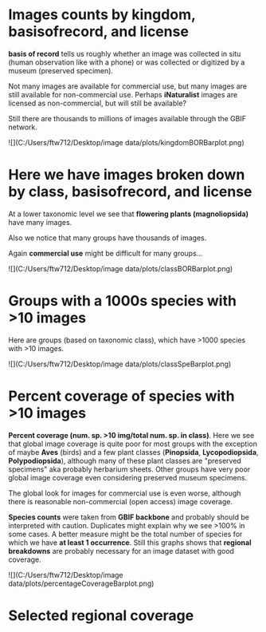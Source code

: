 

# Images counts by kingdom, basisofrecord, and license

**basis of record** tells us roughly whether an image was collected in situ (human observation like with a phone) or was collected or digitized by a museum (preserved specimen). 

Not many images are available for commercial use, but many images are still available for non-commercial use. Perhaps **iNaturalist** images are licensed as non-commercial, but will still be available? 

Still there are thousands to millions of images available through the GBIF network. 

![](C:/Users/ftw712/Desktop/image data/plots/kingdomBORBarplot.png)

# Here we have images broken down by class, basisofrecord, and license

At a lower taxonomic level we see that **flowering plants (magnoliopsida)** have many images. 

Also we notice that many groups have thousands of images. 

Again **commercial use** might be difficult for many groups...

![](C:/Users/ftw712/Desktop/image data/plots/classBORBarplot.png)


# Groups with a 1000s species with >10 images 

Here are groups (based on taxonomic class), which have >1000 species with >10 images. 

![](C:/Users/ftw712/Desktop/image data/plots/classSpeBarplot.png)


# Percent coverage of species with >10 images

**Percent coverage (num. sp. >10 img/total num. sp. in class)**. Here we see that global image coverage is quite poor for most groups with the exception of maybe **Aves** (birds) and a few plant classes (**Pinopsida**, **Lycopodiopsida**, **Polypodiopsida**), although many of these plant classes are "preserved specimens" aka probably herbarium sheets. Other groups have very poor global image coverage even considering preserved museum specimens. 

The global look for images for commercial use is even worse, although there is reasonable non-commercial (open access) image coverage. 

**Species counts** were taken from **GBIF backbone** and probably should be interpreted with caution. Duplicates might explain why we see >100% in some cases. A better measure might be the total number of species for which we have **at least 1 occurrence**. Still this graphs shows that **regional breakdowns** are probably necessary for an image dataset with good coverage. 

![](C:/Users/ftw712/Desktop/image data/plots/percentageCoverageBarplot.png)

# Selected regional coverage 













